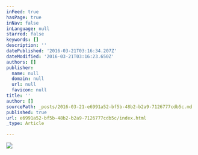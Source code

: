 ```yaml
---
inFeed: true
hasPage: true
inNav: false
inLanguage: null
starred: false
keywords: []
description: ''
datePublished: '2016-03-21T03:16:34.207Z'
dateModified: '2016-03-21T03:16:23.650Z'
authors: []
publisher:
  name: null
  domain: null
  url: null
  favicon: null
title: ''
author: []
sourcePath: _posts/2016-03-21-e6991a52-bf5b-48b2-b2a9-7126777cdb5c.md
published: true
url: e6991a52-bf5b-48b2-b2a9-7126777cdb5c/index.html
_type: Article

---
```

![](https://the-grid-user-content.s3-us-west-2.amazonaws.com/42927b43-e6e4-436c-b2f4-e419ec4241a6.png)